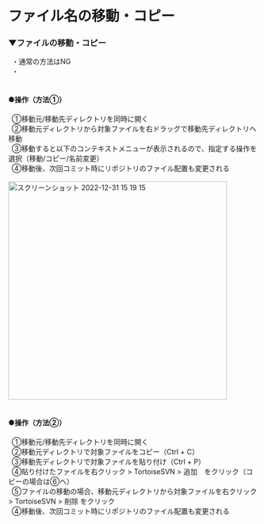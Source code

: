# ファイル名の移動・コピー

### ▼ファイルの移動・コピー
&ensp;・通常の方法はNG<br>
&ensp;・<br>
<br>

#### ●操作（方法①）
&ensp;①移動元/移動先ディレクトリを同時に開く<br>
&ensp;②移動元ディレクトリから対象ファイルを右ドラッグで移動先ディレクトリへ移動<br>
&ensp;③移動すると以下のコンテキストメニューが表示されるので、指定する操作を選択（移動/コピー/名前変更）<br>
&ensp;④移動後、次回コミット時にリポジトリのファイル配置も変更される<br>
<br>
<img width="441" alt="スクリーンショット 2022-12-31 15 19 15" src="https://user-images.githubusercontent.com/81621944/210127273-6dd57a30-7b01-497f-8b98-16511848f668.png"><br>
<br>

#### ●操作（方法②）
&ensp;①移動元/移動先ディレクトリを同時に開く<br>
&ensp;②移動元ディレクトリで対象ファイルをコピー（Ctrl + C）<br>
&ensp;③移動先ディレクトリで対象ファイルを貼り付け（Ctrl + P）<br>
&ensp;④貼り付けたファイルを右クリック > TortoiseSVN > 追加　をクリック（コピーの場合は⑥へ）<br>
&ensp;⑤ファイルの移動の場合、移動元ディレクトリから対象ファイルを右クリック > TortoiseSVN > 削除 をクリック<br>
&ensp;④移動後、次回コミット時にリポジトリのファイル配置も変更される<br>
<br>
